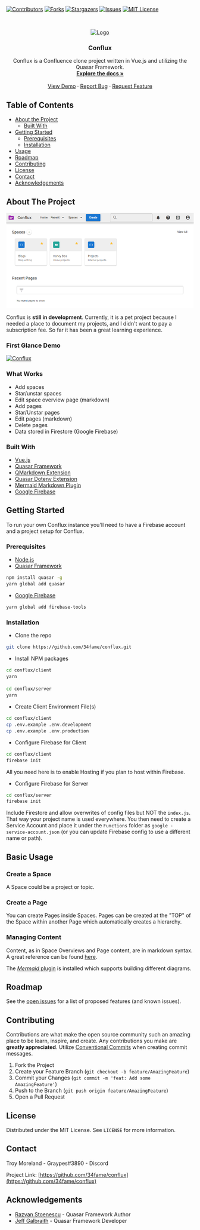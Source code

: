 <!-- PROJECT SHIELDS -->
<!--
*** I'm using markdown "reference style" links for readability.
*** Reference links are enclosed in brackets [ ] instead of parentheses ( ).
*** See the bottom of this document for the declaration of the reference variables
*** for contributors-url, forks-url, etc. This is an optional, concise syntax you may use.
*** https://www.markdownguide.org/basic-syntax/#reference-style-links
-->
[![Contributors][contributors-shield]][contributors-url]
[![Forks][forks-shield]][forks-url]
[![Stargazers][stars-shield]][stars-url]
[![Issues][issues-shield]][issues-url]
[![MIT License][license-shield]][license-url]


<!-- PROJECT LOGO -->
<br />
<p align="center">
  <a href="https://github.com/34fame/conflux">
    <img src="images/34fame-logo.png" alt="Logo" width="80" height="80">
  </a>

  <h3 align="center">Conflux</h3>

  <p align="center">
    Conflux is a Confluence clone project written in Vue.js and utilizing the Quasar Framework.
    <br />
    <a href="https://github.com/34fame/conflux"><strong>Explore the docs »</strong></a>
    <br />
    <br />
    <a href="https://github.com/34fame/conflux">View Demo</a>
    ·
    <a href="https://github.com/34fame/conflux/issues">Report Bug</a>
    ·
    <a href="https://github.com/34fame/conflux/issues">Request Feature</a>
  </p>
</p>



<!-- TABLE OF CONTENTS -->
## Table of Contents

* [About the Project](#about-the-project)
  * [Built With](#built-with)
* [Getting Started](#getting-started)
  * [Prerequisites](#prerequisites)
  * [Installation](#installation)
* [Usage](#usage)
* [Roadmap](#roadmap)
* [Contributing](#contributing)
* [License](#license)
* [Contact](#contact)
* [Acknowledgements](#acknowledgements)



<!-- ABOUT THE PROJECT -->
## About The Project

[![Product Name Screen Shot][product-screenshot]](https://example.com)

Conflux is __still in development__.  Currently, it is a pet project because I needed a place to document my
 projects, and I didn't want to pay a subscription fee.  So far it has been a great learning experience.
 
 
### First Glance Demo

[![Conflux](http://img.youtube.com/vi/_OBhCYtlMiA/0.jpg)](http://www.youtube.com/watch?v=_OBhCYtlMiA "Conflux - First Glance")

### What Works

- Add spaces
- Star/unstar spaces
- Edit space overview page (markdown)
- Add pages
- Star/Unstar pages
- Edit pages (markdown)
- Delete pages
- Data stored in Firestore (Google Firebase)

### Built With

- [Vue.js](https://vuejs.org)
- [Quasar Framework](https://quasar.dev)
- [QMarkdown Extension](https://quasarframework.github.io/quasar-ui-qmarkdown/docs)
- [Quasar Dotenv Extension](https://github.com/quasarframework/app-extension-dotenv)
- [Mermaid Markdown Plugin](https://mermaid-js.github.io/mermaid)
- [Google Firebase](https://firebase.google.com/)

<!-- GETTING STARTED -->
## Getting Started

To run your own Conflux instance you'll need to have a Firebase account and a project setup for Conflux.

### Prerequisites

- [Node.js](https://nodejs.org)
- [Quasar Framework](https://quasar.dev)
```sh
npm install quasar -g
yarn global add quasar
```

- [Google Firebase](https://firebase.google.com/)
```sh
yarn global add firebase-tools
```

### Installation

- Clone the repo
```sh
git clone https://github.com/34fame/conflux.git
```

- Install NPM packages
```sh
cd conflux/client
yarn

cd conflux/server
yarn
```

- Create Client Environment File(s)
```sh 
cd conflux/client
cp .env.example .env.development
cp .env.example .env.production
```

- Configure Firebase for Client
```sh 
cd conflux/client
firebase init
```
All you need here is to enable Hosting if you plan to host within Firebase.

- Configure Firebase for Server
```sh 
cd conflux/server
firebase init
```
Include Firestore and allow overwrites of config files but NOT the `index.js`.  That way your project name is
 used everywhere.  You then need to create a Service Account and place it under the `Functions` folder as `google
 -service-account.json` (or you can update Firebase config to use a different name or path).


<!-- USAGE EXAMPLES -->
## Basic Usage

### Create a Space

A Space could be a project or topic.

### Create a Page

You can create Pages inside Spaces.  Pages can be created at the "TOP" of the Space within another Page which
 automatically creates a hierarchy.

### Managing Content

Content, as in Space Overviews and Page content, are in markdown syntax.  A great reference can be found [here](https://www.markdownguide.org/).  

The [_Mermaid_ plugin](https://mermaid-js.github.io/mermaid) is installed which supports building different diagrams.



<!-- ROADMAP -->
## Roadmap

See the [open issues](https://github.com/34fame/conflux/issues) for a list of proposed features (and known issues).



<!-- CONTRIBUTING -->
## Contributing

Contributions are what make the open source community such an amazing place to be learn, inspire, and create. Any
 contributions you make are **greatly appreciated**.  Utilize [Conventional Commits](https://www.conventionalcommits.org/en/v1.0.0/) when creating commit messages.

1. Fork the Project
2. Create your Feature Branch (`git checkout -b feature/AmazingFeature`)
3. Commit your Changes (`git commit -m 'feat: Add some AmazingFeature'`)
4. Push to the Branch (`git push origin feature/AmazingFeature`)
5. Open a Pull Request



<!-- LICENSE -->
## License

Distributed under the MIT License. See `LICENSE` for more information.



<!-- CONTACT -->
## Contact

Troy Moreland - Graypes#3890 - Discord

Project Link: [https://github.com/34fame/conflux](https://github.com/34fame/conflux)



<!-- ACKNOWLEDGEMENTS -->
## Acknowledgements

* [Razvan Stoenescu](https://github.com/sponsors/rstoenescu) - Quasar Framework Author
* [Jeff Galbraith](https://github.com/sponsors/hawkeye64) - Quasar Framework Developer

<!-- MARKDOWN LINKS & IMAGES -->
<!-- https://www.markdownguide.org/basic-syntax/#reference-style-links -->
[contributors-shield]: https://img.shields.io/github/contributors/34fame/conflux
[contributors-url]: https://github.com/34fame/conflux/graphs/contributors
[forks-shield]: https://img.shields.io/github/forks/34fame/conflux
[forks-url]: https://github.com/34fame/conflux/network/members
[stars-shield]: https://img.shields.io/github/stars/34fame/conflux
[stars-url]: https://github.com/34fame/conflux/stargazers
[issues-shield]: https://img.shields.io/github/issues/34fame/conflux
[issues-url]: https://github.com/34fame/conflux/issues
[license-shield]: https://img.shields.io/github/license/34fame/conflux
[license-url]: https://github.com/34fame/conflux/blob/master/LICENSE.txt
[product-screenshot]: images/screenshot.png

